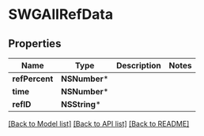 # SWGAllRefData

## Properties
Name | Type | Description | Notes
------------ | ------------- | ------------- | -------------
**refPercent** | **NSNumber*** |  | 
**time** | **NSNumber*** |  | 
**refID** | **NSString*** |  | 

[[Back to Model list]](../README.md#documentation-for-models) [[Back to API list]](../README.md#documentation-for-api-endpoints) [[Back to README]](../README.md)


